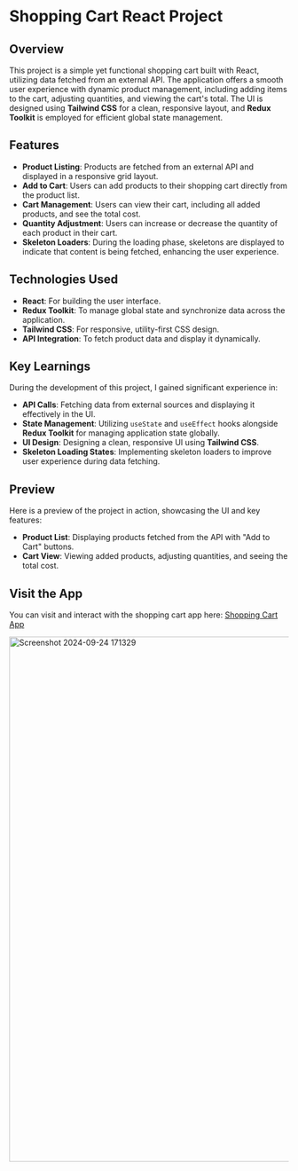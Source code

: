 # Shopping Cart React Project

## Overview
This project is a simple yet functional shopping cart built with React, utilizing data fetched from an external API. The application offers a smooth user experience with dynamic product management, including adding items to the cart, adjusting quantities, and viewing the cart's total. The UI is designed using **Tailwind CSS** for a clean, responsive layout, and **Redux Toolkit** is employed for efficient global state management.

## Features
- **Product Listing**: Products are fetched from an external API and displayed in a responsive grid layout.
- **Add to Cart**: Users can add products to their shopping cart directly from the product list.
- **Cart Management**: Users can view their cart, including all added products, and see the total cost.
- **Quantity Adjustment**: Users can increase or decrease the quantity of each product in their cart.
- **Skeleton Loaders**: During the loading phase, skeletons are displayed to indicate that content is being fetched, enhancing the user experience.

## Technologies Used
- **React**: For building the user interface.
- **Redux Toolkit**: To manage global state and synchronize data across the application.
- **Tailwind CSS**: For responsive, utility-first CSS design.
- **API Integration**: To fetch product data and display it dynamically.

## Key Learnings
During the development of this project, I gained significant experience in:
- **API Calls**: Fetching data from external sources and displaying it effectively in the UI.
- **State Management**: Utilizing `useState` and `useEffect` hooks alongside **Redux Toolkit** for managing application state globally.
- **UI Design**: Designing a clean, responsive UI using **Tailwind CSS**.
- **Skeleton Loading States**: Implementing skeleton loaders to improve user experience during data fetching.

## Preview
Here is a preview of the project in action, showcasing the UI and key features:
- **Product List**: Displaying products fetched from the API with "Add to Cart" buttons.
- **Cart View**: Viewing added products, adjusting quantities, and seeing the total cost.

## Visit the App
You can visit and interact with the shopping cart app here: [Shopping Cart App](https://bilalben23.github.io/react-shopping-cart/)

<img width="947" alt="Screenshot 2024-09-24 171329" src="https://github.com/user-attachments/assets/e4e009e6-9120-447c-ba76-d32c9d37a3eb">

